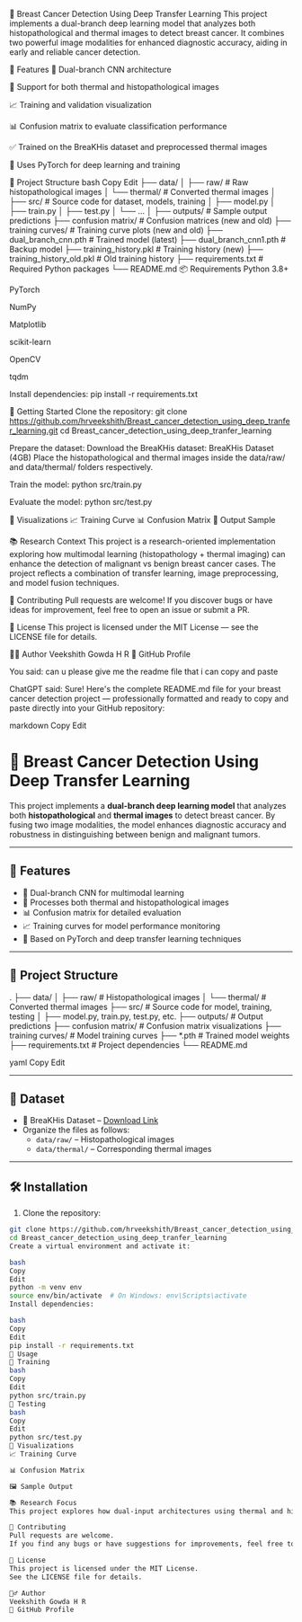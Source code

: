 🧠 Breast Cancer Detection Using Deep Transfer Learning
This project implements a dual-branch deep learning model that analyzes both histopathological and thermal images to detect breast cancer. It combines two powerful image modalities for enhanced diagnostic accuracy, aiding in early and reliable cancer detection.

🚀 Features
🔬 Dual-branch CNN architecture

🧪 Support for both thermal and histopathological images

📈 Training and validation visualization

📊 Confusion matrix to evaluate classification performance

✅ Trained on the BreaKHis dataset and preprocessed thermal images

🧠 Uses PyTorch for deep learning and training

📂 Project Structure
bash
Copy
Edit
├── data/
│   ├── raw/                   # Raw histopathological images
│   └── thermal/               # Converted thermal images
│
├── src/                       # Source code for dataset, models, training
│   ├── model.py
│   ├── train.py
│   ├── test.py
│   └── ...
│
├── outputs/                   # Sample output predictions
├── confusion matrix/         # Confusion matrices (new and old)
├── training curves/          # Training curve plots (new and old)
├── dual_branch_cnn.pth       # Trained model (latest)
├── dual_branch_cnn1.pth      # Backup model
├── training_history.pkl      # Training history (new)
├── training_history_old.pkl  # Old training history
├── requirements.txt          # Required Python packages
└── README.md
📦 Requirements
Python 3.8+

PyTorch

NumPy

Matplotlib

scikit-learn

OpenCV

tqdm

Install dependencies:
pip install -r requirements.txt

🏁 Getting Started
Clone the repository:
git clone https://github.com/hrveekshith/Breast_cancer_detection_using_deep_tranfer_learning.git
cd Breast_cancer_detection_using_deep_tranfer_learning

Prepare the dataset:
Download the BreaKHis dataset: BreaKHis Dataset (4GB)
Place the histopathological and thermal images inside the data/raw/ and data/thermal/ folders respectively.

Train the model:
python src/train.py

Evaluate the model:
python src/test.py

📌 Visualizations
📈 Training Curve
📊 Confusion Matrix
📸 Output Sample

📚 Research Context
This project is a research-oriented implementation exploring how multimodal learning (histopathology + thermal imaging) can enhance the detection of malignant vs benign breast cancer cases. The project reflects a combination of transfer learning, image preprocessing, and model fusion techniques.

🤝 Contributing
Pull requests are welcome! If you discover bugs or have ideas for improvement, feel free to open an issue or submit a PR.

📄 License
This project is licensed under the MIT License — see the LICENSE file for details.

🙋‍♂️ Author
Veekshith Gowda H R
🔗 GitHub Profile









You said:
can u please give me the readme file that i can copy and paste


ChatGPT said:
Sure! Here's the complete README.md file for your breast cancer detection project — professionally formatted and ready to copy and paste directly into your GitHub repository:

markdown
Copy
Edit
# 🧠 Breast Cancer Detection Using Deep Transfer Learning

This project implements a **dual-branch deep learning model** that analyzes both **histopathological** and **thermal images** to detect breast cancer. By fusing two image modalities, the model enhances diagnostic accuracy and robustness in distinguishing between benign and malignant tumors.

---

## 🚀 Features

- 🔬 Dual-branch CNN for multimodal learning  
- 🧪 Processes both thermal and histopathological images  
- 📊 Confusion matrix for detailed evaluation  
- 📈 Training curves for model performance monitoring  
- 🧠 Based on PyTorch and deep transfer learning techniques

---

## 📁 Project Structure

.
├── data/
│ ├── raw/ # Histopathological images
│ └── thermal/ # Converted thermal images
├── src/ # Source code for model, training, testing
│ ├── model.py, train.py, test.py, etc.
├── outputs/ # Output predictions
├── confusion matrix/ # Confusion matrix visualizations
├── training curves/ # Model training curves
├── *.pth # Trained model weights
├── requirements.txt # Project dependencies
└── README.md

yaml
Copy
Edit

---

## 🧪 Dataset

- 📂 BreaKHis Dataset – [Download Link](https://www.kaggle.com/datasets/ambarish/breakhis)
- Organize the files as follows:
  - `data/raw/` – Histopathological images  
  - `data/thermal/` – Corresponding thermal images

---

## 🛠️ Installation

1. Clone the repository:

```bash
git clone https://github.com/hrveekshith/Breast_cancer_detection_using_deep_tranfer_learning.git
cd Breast_cancer_detection_using_deep_tranfer_learning
Create a virtual environment and activate it:

bash
Copy
Edit
python -m venv env
source env/bin/activate  # On Windows: env\Scripts\activate
Install dependencies:

bash
Copy
Edit
pip install -r requirements.txt
🏃 Usage
🔧 Training
bash
Copy
Edit
python src/train.py
🧪 Testing
bash
Copy
Edit
python src/test.py
📌 Visualizations
📈 Training Curve

📊 Confusion Matrix

🖼️ Sample Output

📚 Research Focus
This project explores how dual-input architectures using thermal and histopathological data can improve the performance of breast cancer classifiers, especially in distinguishing malignant from benign tissues.

🤝 Contributing
Pull requests are welcome.
If you find any bugs or have suggestions for improvements, feel free to open an issue.

📄 License
This project is licensed under the MIT License.
See the LICENSE file for details.

🙋‍♂️ Author
Veekshith Gowda H R
🔗 GitHub Profile
